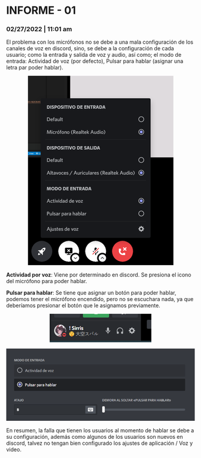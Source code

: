 # INFORME - 01
### 02/27/2022 | 11:01 am

El problema con los micrófonos no se debe a una mala configuración de los canales de voz en discord, sino, se debe a la configuración de cada usuario; como la entrada y salida de voz y audio, así como; el modo de entrada: Actividad de voz (por defecto), Pulsar para hablar (asignar una letra par poder hablar). 

<p align="center">
  <img src="img/image-20220227080433864.png">
</p>

**Actividad por voz**: Viene por determinado en discord. Se presiona el icono del micrófono para poder hablar.

**Pulsar para hablar**: Se tiene que asignar un botón para poder hablar, podemos tener el micrófono encendido, pero no se escuchara nada, ya que deberíamos presionar el botón que le asignamos previamente. 

<p align="center">
  <img src="img/image-20220227080653914.png">
</p>

<p align="center">
  <img src="img/image-20220227080747689.png">
</p>

En resumen, la falla que tienen los usuarios al momento de hablar se debe a su configuración, además como algunos de los usuarios son nuevos en discord, talvez no tengan bien configurado los ajustes de aplicación / Voz y video.
